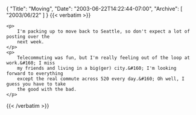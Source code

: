 {
  "Title": "Moving",
  "Date": "2003-06-22T14:22:44-07:00",
  "Archive": [
    "2003/06/22"
  ]
}
{{< verbatim >}}

    <p>
        I'm packing up to move back to Seattle, so don't expect a lot of posting over the
        next week.
    </p>
    <p>
        Telecommuting was fun, but I'm really feeling out of the loop at work.&#160; I miss
        my friends and living in a big(ger) city.&#160; I'm looking forward to everything
        except the real commute across 520 every day.&#160; Oh well, I guess you have to take
        the good with the bad.
    </p>

{{< /verbatim >}}
